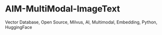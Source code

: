 # AIM-MultiModal-ImageText
Vector Database, Open Source, Milvus, AI, Multimodal, Embedding, Python, HuggingFace
